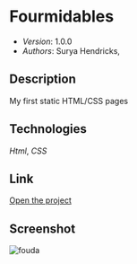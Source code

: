 Fourmidables
=====
* *Version*: 1.0.0
* *Authors*: Surya Hendricks, 

Description
----
My first static HTML/CSS pages  

Technologies
----
*Html*, *CSS*

Link 
----

[Open the project](https://suryahendricks.github.io/fourmidable/)

Screenshot
----

![fouda](https://user-images.githubusercontent.com/54063721/72417659-9fcffd00-3779-11ea-8789-4e6c74ffaa7f.png)





